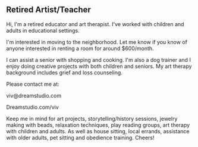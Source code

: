 ## Retired Artist/Teacher

Hi, I'm a retired educator and art therapist. I've worked with children and adults in educational settings.

I'm interested in moving to the neighborhood. Let me know if you know of anyone interested in renting a room for around $600/month.

I can assist a senior with shopping and cooking. I'm also a dog trainer and I enjoy doing creative projects with both children and seniors. My art therapy background includes grief and loss counseling.  

Please contact me at: 

vi<!---no bots-->v@<!-- -->dreamstudio.com

Dreamstudio.com/viv
<br>

Keep me in mind for art projects, storytelling/history sessions, jewelry making with beads, relaxation techniques, play reading groups, art therapy with children and adults. As well as house sitting, local errands, assistance with older adults, pet sitting and obedience training. Cheers!